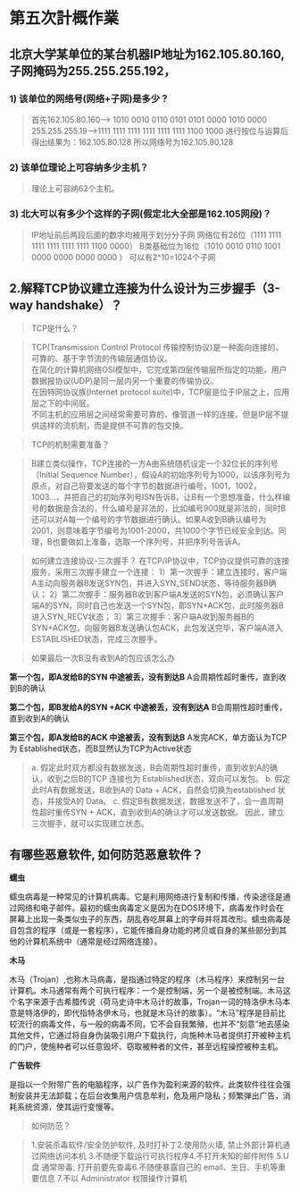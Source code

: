 # 第五次計概作業

## 北京大学某单位的某台机器IP地址为162.105.80.160, 子网掩码为255.255.255.192，

### 1) 该单位的网络号(网络+子网)是多少？
> 首先162.105.80.160——> 1010 0010 0110 0101 0101 0000 1010 0000
      255.255.255.19——>1111 1111 1111 1111 1111 1111 1100 1000
> 进行按位与运算后得出结果为：162.105.80.128
  所以网络号为162.105.80.128
  
### 2) 该单位理论上可容纳多少主机？
> 理论上可容纳62个主机。

### 3) 北大可以有多少个这样的子网(假定北大全部是162.105网段)？
> IP地址前后两段后面的数字均被用于划分分子网
  网络位有26位（1111 1111 1111 1111 1111 1111 1100 0000）
  B类基础位为16位（1010 0010 0110 1001 0000 0000 0000 0000 ）
  可以有2^10=1024个子网

## 2.解释TCP协议建立连接为什么设计为三步握手（3-way handshake）？
> TCP是什么？

> TCP(Transmission Control Protocol 传输控制协议)是一种面向连接的、可靠的、基于字节流的传输层通信协议。            
 在简化的计算机网络OSI模型中，它完成第四层传输层所指定的功能，用户数据报协议(UDP)是同一层内另一个重要的传输协议。         
 在因特网协议族(Internet protocol suite)中，TCP层是位于IP层之上，应用层之下的中间层。             
 不同主机的应用层之间经常需要可靠的、像管道一样的连接，但是IP层不提供这样的流机制，而是提供不可靠的包交换。             

>TCP的机制需要准备？
 
> B建立类似操作，TCP连接的一方A由系统随机设定一个32位长的序列号（Initial Sequence Number），假设A的初始序列号为1000，以该序列号为原点，对自己将要发送的每个字节的数据进行编号，1001，1002，1003…，并把自己的初始序列号ISN告诉B，让B有一个思想准备，什么样编号的数据是合法的，什么编号是非法的，比如编号900就是非法的，同时B还可以对A每一个编号的字节数据进行确认。如果A收到B确认编号为2001，则意味着字节编号为1001-2000，共1000个字节已经安全到达。同理，B也要做如上准备，选取一个序列号，并把序列号告诉A。

> 如何建立连接协议-三次握手？
  在TCP/IP协议中，TCP协议提供可靠的连接服务，采用三次握手建立一个连接：
> 1）第一次握手：建立连接时，客户端A主动向服务器B发送SYN包，并进入SYN_SEND状态，等待服务器B确认；
  2）第二次握手：服务器B收到客户端A发送的SYN包，必须确认客户端A的SYN，同时自己也发送一个SYN包，即SYN+ACK包，此时服务器B进入SYN_RECV状态；
  3）第三次握手：客户端A收到服务器B的SYN+ACK包，向服务器B发送确认包ACK，此包发送完毕，客户端A进入ESTABLISHED状态，完成三次握手。

> 如果最后一次B没有收到A的包应该怎么办

**第一个包，即A发给B的SYN 中途被丢，没有到达B**
  A会周期性超时重传，直到收到B的确认

**第二个包，即B发给A的SYN +ACK 中途被丢，没有到达A**
  B会周期性超时重传，直到收到A的确认

**第三个包，即A发给B的ACK 中途被丢，没有到达B**
A发完ACK，单方面认为TCP为 Established状态，而B显然认为TCP为Active状态

> a. 假定此时双方都没有数据发送，B会周期性超时重传，直到收到A的确认，收到之后B的TCP 连接也为 Established状态，双向可以发包。
 b. 假定此时A有数据发送，B收到A的 Data + ACK，自然会切换为established 状态，并接受A的 Data。
 c. 假定B有数据发送，数据发送不了，会一直周期性超时重传SYN + ACK，直到收到A的确认才可以发送数据。
 > 因此，建立三次握手，就可以实现建立状态。
 
 ## 有哪些恶意软件, 如何防范恶意软件？
 
**蠕虫**

  蠕虫病毒是一种常见的计算机病毒。它是利用网络进行复制和传播，传染途径是通过网络和电子邮件。最初的蠕虫病毒定义是因为在DOS环境下，病毒发作时会在屏幕上出现一条类似虫子的东西，胡乱吞吃屏幕上的字母并将其改形。蠕虫病毒是自包含的程序（或是一套程序），它能传播自身功能的拷贝或自身的某些部分到其他的计算机系统中（通常是经过网络连接）。

**木马**

  木马（Trojan）,也称木马病毒，是指通过特定的程序（木马程序）来控制另一台计算机。木马通常有两个可执行程序：一个是控制端，另一个是被控制端。木马这个名字来源于古希腊传说（荷马史诗中木马计的故事，Trojan一词的特洛伊木马本意是特洛伊的，即代指特洛伊木马，也就是木马计的故事）。“木马”程序是目前比较流行的病毒文件，与一般的病毒不同，它不会自我繁殖，也并不“刻意”地去感染其他文件，它通过将自身伪装吸引用户下载执行，向施种木马者提供打开被种主机的门户，使施种者可以任意毁坏、窃取被种者的文件，甚至远程操控被种主机。

**广告软件**

  是指以一个附带广告的电脑程序，以广告作为盈利来源的软件。此类软件往往会强制安装并无法卸载；在后台收集用户信息牟利，危及用户隐私；频繁弹出广告，消耗系统资源，使其运行变慢等。

>如何防范？

>1.安装杀毒软件/安全防护软件, 及时打补丁2.使用防火墙, 禁止外部计算机通过网络访问本机
3.不随便下载运行可执行程序4.不打开未知的邮件附件
5.U 盘 通常带毒, 打开前要先查毒6.不随便暴露自己的 email、生日、手机等重要信息
7.不以 Administrator 权限操作计算机
